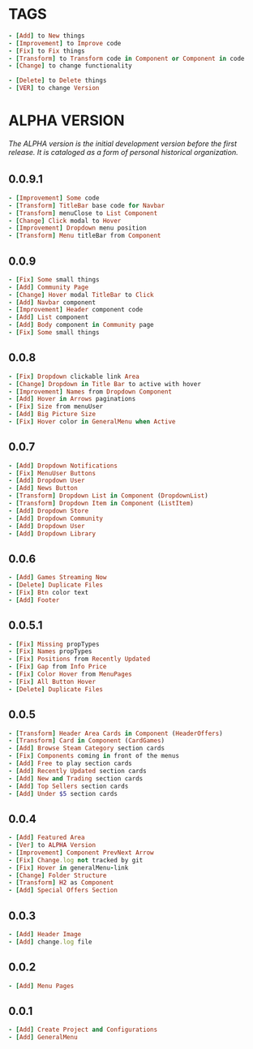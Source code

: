 # TAGS
```ruby
- [Add] to New things
- [Improvement] to Improve code
- [Fix] to Fix things
- [Transform] to Transform code in Component or Component in code
- [Change] to change functionality

- [Delete] to Delete things
- [VER] to change Version
```


# ALPHA VERSION
###### The ALPHA version is the initial development version before the first release. It is cataloged as a form of personal historical organization.  


## 0.0.9.1
```ruby
- [Improvement] Some code
- [Transform] TitleBar base code for Navbar
- [Transform] menuClose to List Component
- [Change] Click modal to Hover
- [Improvement] Dropdown menu position
- [Transform] Menu titleBar from Component

```

## 0.0.9
```ruby
- [Fix] Some small things
- [Add] Community Page
- [Change] Hover modal TitleBar to Click
- [Add] Navbar component
- [Improvement] Header component code
- [Add] List component
- [Add] Body component in Community page
- [Fix] Some small things

```

## 0.0.8
```ruby
- [Fix] Dropdown clickable link Area
- [Change] Dropdown in Title Bar to active with hover
- [Improvement] Names from Dropdown Component
- [Add] Hover in Arrows paginations
- [Fix] Size from menuUser
- [Add] Big Picture Size
- [Fix] Hover color in GeneralMenu when Active

```

## 0.0.7
```ruby
- [Add] Dropdown Notifications
- [Fix] MenuUser Buttons
- [Add] Dropdown User
- [Add] News Button
- [Transform] Dropdown List in Component (DropdownList)
- [Transform] Dropdown Item in Component (ListItem)
- [Add] Dropdown Store
- [Add] Dropdown Community
- [Add] Dropdown User
- [Add] Dropdown Library

```

## 0.0.6
```ruby
- [Add] Games Streaming Now
- [Delete] Duplicate Files
- [Fix] Btn color text
- [Add] Footer
```

## 0.0.5.1
```ruby
- [Fix] Missing propTypes
- [Fix] Names propTypes
- [Fix] Positions from Recently Updated
- [Fix] Gap from Info Price
- [Fix] Color Hover from MenuPages
- [Fix] All Button Hover
- [Delete] Duplicate Files
```

## 0.0.5
```ruby
- [Transform] Header Area Cards in Component (HeaderOffers)
- [Transform] Card in Component (CardGames)
- [Add] Browse Steam Category section cards
- [Fix] Components coming in front of the menus
- [Add] Free to play section cards
- [Add] Recently Updated section cards
- [Add] New and Trading section cards
- [Add] Top Sellers section cards
- [Add] Under $5 section cards
```

## 0.0.4
```ruby
- [Add] Featured Area
- [Ver] to ALPHA Version
- [Improvement] Component PrevNext Arrow
- [Fix] Change.log not tracked by git
- [Fix] Hover in generalMenu-link
- [Change] Folder Structure
- [Transform] H2 as Component
- [Add] Special Offers Section
``````

## 0.0.3
```ruby
- [Add] Header Image
- [Add] change.log file
```

## 0.0.2
```ruby
- [Add] Menu Pages
```

## 0.0.1
```ruby
- [Add] Create Project and Configurations
- [Add] GeneralMenu
```
